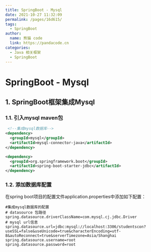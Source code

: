 ```yaml
---
title: SpringBoot - Mysql
date: 2021-10-27 11:32:09
permalink: /pages/16d615/
tags: 
  - SpringBoot
author: 
  name: 熊猫 code
  link: https://pandacode.cn
categories: 
  - Java 相关框架
  - SpringBoot
---
```


# SpringBoot - Mysql

## 1. SpringBoot框架集成Mysql

### 1.1. 引入mysql maven包

```xml
 <!--集成mysql数据库-->
<dependency>
  <groupId>mysql</groupId>
  <artifactId>mysql-connector-java</artifactId>
</dependency>

<dependency>
  <groupId>org.springframework.boot</groupId>
  <artifactId>spring-boot-starter-jdbc</artifactId>
</dependency>
```

### 1.2. 添加数据库配置

在spring boot项目的配置文件application.properties中添加如下配置：

```properties
#集成mysql数据库的配置
# datasource 包路径
spring.datasource.driverClassName=com.mysql.cj.jdbc.Driver
# mysql url信息
spring.datasource.url=jdbc:mysql://localhost:3306/studentscon?useSSL=false&useUnicode=true&characterEncoding=utf-8&autoReconnect=true&serverTimezone=Asia/Shanghai
spring.datasource.username=root
spring.datasource.password=root
```

